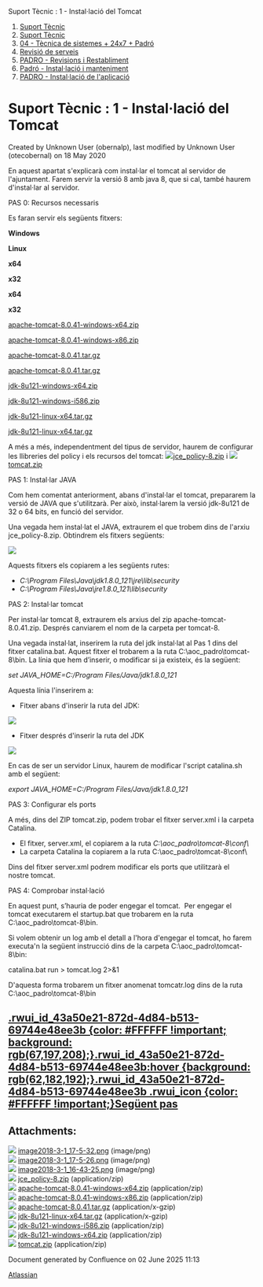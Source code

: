 Suport Tècnic : 1 - Instal·lació del Tomcat  

1.  [Suport Tècnic](index.md)
2.  [Suport Tècnic](13893782.md)
3.  [04 - Tècnica de sistemes + 24x7 + Padró](26313202.md)
4.  [Revisió de serveis](36340340.md)
5.  [PADRO - Revisions i Restabliment](PADRO---Revisions-i-Restabliment_118554712.md)
6.  [Padró - Instal·lació i manteniment](26313622.md)
7.  [PADRO - Instal·lació de l'aplicació](26313260.md)

Suport Tècnic : 1 - Instal·lació del Tomcat
===========================================

Created by Unknown User (obernalp), last modified by Unknown User (otecobernal) on 18 May 2020

En aquest apartat s'explicarà com instal·lar el tomcat al servidor de l'ajuntament. Farem servir la versió 8 amb java 8, que si cal, també haurem d'instal·lar al servidor.

PAS 0: Recursos necessaris

Es faran servir els següents fitxers:

**Windows**

**Linux**

**x64**

**x32**

**x64**

**x32**

[apache-tomcat-8.0.41-windows-x64.zip](attachments/26313262/26315917.zip)

[apache-tomcat-8.0.41-windows-x86.zip](attachments/26313262/26315916.zip)

[apache-tomcat-8.0.41.tar.gz](attachments/26313262/26315912.gz)

[apache-tomcat-8.0.41.tar.gz](attachments/26313262/26315912.gz)

[jdk-8u121-windows-x64.zip](attachments/26313262/26315975.zip)

[jdk-8u121-windows-i586.zip](attachments/26313262/26315991.zip)

[jdk-8u121-linux-x64.tar.gz](attachments/26313262/26315992.gz)

[jdk-8u121-linux-x64.tar.gz](attachments/26313262/26315992.gz)

A més a més, independentment del tipus de servidor, haurem de configurar les llibreries del policy i els recursos del tomcat: [![](download/resources/com.atlassian.confluence.plugins.confluence-view-file-macro:view-file-macro-resources/images/placeholder-small-zip.png)jce\_policy-8.zip](/download/attachments/26313262/jce_policy-8.zip?version=1&modificationDate=1548934488000&api=v2) i [![](download/resources/com.atlassian.confluence.plugins.confluence-view-file-macro:view-file-macro-resources/images/placeholder-small-zip.png)tomcat.zip](/download/attachments/26313262/tomcat.zip?version=1&modificationDate=1548943588000&api=v2)

PAS 1: Instal·lar JAVA

Com hem comentat anteriorment, abans d'instal·lar el tomcat, prepararem la versió de JAVA que s'utilitzarà. Per això, instal·larem la versió jdk-8u121 de 32 o 64 bits, en funció del servidor.

Una vegada hem instal·lat el JAVA, extraurem el que trobem dins de l'arxiu jce\_policy-8.zip. Obtindrem els fitxers següents:

![](attachments/26313262/26315883.png)

Aquests fitxers els copiarem a les següents rutes:

*   _C:\\Program Files\\Java\\jdk1.8.0\_121\\jre\\lib\\security_
*   _C:\\Program Files\\Java\\jre1.8.0\_121\\lib\\security_

PAS 2: Instal·lar tomcat

Per instal·lar tomcat 8, extraurem els arxius del zip apache-tomcat-8.0.41.zip. Després canviarem el nom de la carpeta per tomcat-8.

Una vegada instal·lat, inserirem la ruta del jdk instal·lat al Pas 1 dins del fitxer catalina.bat. Aquest fitxer el trobarem a la ruta C:\\aoc\_padro\\tomcat-8\\bin. La línia que hem d’inserir, o modificar si ja existeix, és la següent:

_set JAVA\_HOME=C:/Program Files/Java/jdk1.8.0\_121_

Aquesta línia l'inserirem a:

*   Fitxer abans d'inserir la ruta del JDK:

![](attachments/26313262/26315882.png)

*   Fitxer després d'inserir la ruta del JDK

![](attachments/26313262/26315934.png)

  

En cas de ser un servidor Linux, haurem de modificar l'script catalina.sh amb el següent:

_export JAVA\_HOME=C:/Program Files/Java/jdk1.8.0\_121_

PAS 3: Configurar els ports

A més, dins del ZIP tomcat.zip, podem trobar el fitxer server.xml i la carpeta Catalina.

*   El fitxer, server.xml, el copiarem a la ruta _C:\\aoc\_padro\\tomcat-8\\conf\\_
*   La carpeta Catalina la copiarem a la ruta C:\\aoc\_padro\\tomcat-8\\conf\\

Dins del fitxer server.xml podrem modificar els ports que utilitzarà el nostre tomcat.

PAS 4: Comprobar instal·lació

En aquest punt, s’hauria de poder engegar el tomcat.  Per engegar el tomcat executarem el startup.bat que trobarem en la ruta C:\\aoc\_padro\\tomcat-8\\bin.

Si volem obtenir un log amb el detall a l'hora d'engegar el tomcat, ho farem executa'n la següent instrucció dins de la carpeta C:\\aoc\_padro\\tomcat-8\\bin:

catalina.bat run > tomcat.log 2>&1

D'aquesta forma trobarem un fitxer anomenat tomcatr.log dins de la ruta C:\\aoc\_padro\\tomcat-8\\bin

  

[.rwui\_id\_43a50e21-872d-4d84-b513-69744e48ee3b {color: #FFFFFF !important; background: rgb(67,197,208);}.rwui\_id\_43a50e21-872d-4d84-b513-69744e48ee3b:hover {background: rgb(62,182,192);}.rwui\_id\_43a50e21-872d-4d84-b513-69744e48ee3b .rwui\_icon {color: #FFFFFF !important;}Següent pas](https://intranet.aoc.cat/pages/viewpage.action?pageId=26313261 "Següent pas")
--------------------------------------------------------------------------------------------------------------------------------------------------------------------------------------------------------------------------------------------------------------------------------------------------------------------------------------------------------------------------------

Attachments:
------------

![](images/icons/bullet_blue.gif) [image2018-3-1\_17-5-32.png](attachments/26313262/26315934.png) (image/png)  
![](images/icons/bullet_blue.gif) [image2018-3-1\_17-5-26.png](attachments/26313262/26315882.png) (image/png)  
![](images/icons/bullet_blue.gif) [image2018-3-1\_16-43-25.png](attachments/26313262/26315883.png) (image/png)  
![](images/icons/bullet_blue.gif) [jce\_policy-8.zip](attachments/26313262/26315922.zip) (application/zip)  
![](images/icons/bullet_blue.gif) [apache-tomcat-8.0.41-windows-x64.zip](attachments/26313262/26315917.zip) (application/zip)  
![](images/icons/bullet_blue.gif) [apache-tomcat-8.0.41-windows-x86.zip](attachments/26313262/26315916.zip) (application/zip)  
![](images/icons/bullet_blue.gif) [apache-tomcat-8.0.41.tar.gz](attachments/26313262/26315912.gz) (application/x-gzip)  
![](images/icons/bullet_blue.gif) [jdk-8u121-linux-x64.tar.gz](attachments/26313262/26315992.gz) (application/x-gzip)  
![](images/icons/bullet_blue.gif) [jdk-8u121-windows-i586.zip](attachments/26313262/26315991.zip) (application/zip)  
![](images/icons/bullet_blue.gif) [jdk-8u121-windows-x64.zip](attachments/26313262/26315975.zip) (application/zip)  
![](images/icons/bullet_blue.gif) [tomcat.zip](attachments/26313262/26316011.zip) (application/zip)  

Document generated by Confluence on 02 June 2025 11:13

[Atlassian](http://www.atlassian.com/)